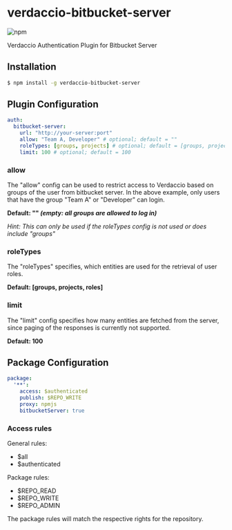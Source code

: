 # verdaccio-bitbucket-server
![npm](https://img.shields.io/npm/v/verdaccio-bitbucket-server.svg)

Verdaccio Authentication Plugin for Bitbucket Server

## Installation

```sh
$ npm install -g verdaccio-bitbucket-server
```

## Plugin Configuration

```yaml
auth:
  bitbucket-server:
    url: "http://your-server:port"
    allow: "Team A, Developer" # optional; default = ""
    roleTypes: [groups, projects] # optional; default = [groups, projects, repos]
    limit: 100 # optional; default = 100
```

### allow
The "allow" config can be used to restrict access to Verdaccio based on groups of the user from bitbucket server. In the above example, only users that have the group "Team A" or "Developer" can login.

**Default: "" *(empty: all groups are allowed to log in)***

*Hint: This can only be used if the roleTypes config is not used or does include "groups"*

### roleTypes
The "roleTypes" specifies, which entities are used for the retrieval of user roles.

**Default: [groups, projects, roles]**

### limit
The "limit" config specifies how many entities are fetched from the server, since paging of the responses is currently not supported.

**Default: 100**

## Package Configuration

```yaml
package:
  '**':
    access: $authenticated
    publish: $REPO_WRITE
    proxy: npmjs
    bitbucketServer: true
```

### Access rules
General rules:
- $all
- $authenticated

Package rules:
- $REPO_READ
- $REPO_WRITE
- $REPO_ADMIN

The package rules will match the respective rights for the repository.